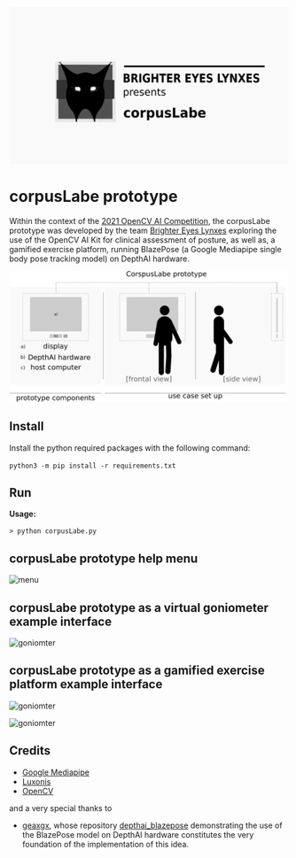 [![demo Video](img/preview.png)](https://vimeo.com/584522428 "corpusLabe demo video - Click to Watch!")

# corpusLabe prototype

Within the context of the [2021 OpenCV AI Competition](https://opencv.org/opencv-ai-competition-2021/), the corpusLabe prototype was developed by the team [Brighter Eyes Lynxes](https://brightereyeslynxes.github.io/) exploring the use of the OpenCV AI Kit for clinical assessment of posture, as well as, a gamified exercise platform, running BlazePose (a Google Mediapipe single body pose tracking model) on DepthAI hardware.

![overview](img/overview.png)

## Install

Install the python required packages with the following command:

```python3 -m pip install -r requirements.txt```

## Run

**Usage:**

```
> python corpusLabe.py 
```

## corpusLabe prototype help menu

![menu](img/menu.png)

## corpusLabe prototype as a virtual goniometer example interface

![goniomter](img/goniometer0.png)

## corpusLabe prototype as a gamified exercise platform example interface

![goniomter](img/game1.png)

![goniomter](img/game2.png)

## Credits
* [Google Mediapipe](https://github.com/google/mediapipe)
* [Luxonis](https://github.com/luxonis/depthai-python)
* [OpenCV](https://opencv.org/)

and a very special thanks to

* [geaxgx](https://github.com/geaxgx), whose repository [depthai_blazepose](https://github.com/geaxgx/depthai_blazepose) demonstrating the use of the BlazePose model on DepthAI hardware constitutes the very foundation of the implementation of this idea.
